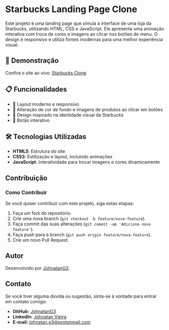 # Starbucks Landing Page Clone

Este projeto é uma landing page que simula a interface de uma loja da Starbucks, utilizando HTML, CSS e JavaScript. Ele apresenta uma animação interativa com troca de cores e imagens ao clicar nos botões de menu. O design é responsivo e utiliza fontes modernas para uma melhor experiência visual.

## 🚀 Demonstração

Confira o site ao vivo: [Starbucks Clone](https://starbuckcopiaprojeto-portfolio.netlify.app/)

## 📋 Funcionalidades

- 🌟 Layout moderno e responsivo
- 🎨 Alteração de cor de fundo e imagens de produtos ao clicar em botões
- 🍵 Design inspirado na identidade visual da Starbucks
- 🔔 Botão interativo

## 🛠️ Tecnologias Utilizadas

- **HTML5**: Estrutura do site
- **CSS3**: Estilização e layout, incluindo animações
- **JavaScript**: Interatividade para trocar imagens e cores dinamicamente

## Contribuição

### Como Contribuir

Se você quiser contribuir com este projeto, siga estas etapas:

1. Faça um fork do repositório.
2. Crie uma nova branch (`git checkout -b feature/nova-feature`).
3. Faça commit das suas alterações (`git commit -am 'Adiciona nova feature'`).
4. Faça push para a branch (`git push origin feature/nova-feature`).
5. Crie um novo Pull Request.

## Autor

Desenvolvido por [JohnatanG3](https://github.com/JohnatanG3).

## Contato

Se você tiver alguma dúvida ou sugestão, sinta-se à vontade para entrar em contato comigo:

- **GitHub:** [JohnatanG3](https://github.com/JohnatanG3)
- **LinkedIn:** [Johnatan Vieira](https://www.linkedin.com/in/johnatan-vieira-a602542aa/)
- **E-mail:** johnatan.g3@protonmail.com
